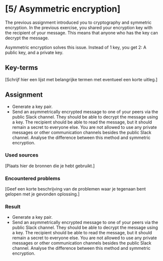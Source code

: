 # [5/ Asymmetric encryption]

The previous assignment introduced you to cryptography and symmetric encryption. In the previous exercise, you shared your encryption key with the recipient of your message. This means that anyone who has the key can decrypt the message.

Asymmetric encryption solves this issue. Instead of 1 key, you get 2: A public key, and a private key.

## Key-terms

[Schrijf hier een lijst met belangrijke termen met eventueel een korte uitleg.]

## Assignment

- Generate a key pair.
- Send an asymmetrically encrypted message to one of your peers via the public Slack channel. They should be able to decrypt the message using a key. The recipient should be able to read the message, but it should remain a secret to everyone else. You are not allowed to use any private messages or other communication channels besides the public Slack channel. Analyse the difference between this method and symmetric encryption.

### Used sources

[Plaats hier de bronnen die je hebt gebruikt.]

### Encountered problems

[Geef een korte beschrijving van de problemen waar je tegenaan bent gelopen met je gevonden oplossing.]

### Result

- Generate a key pair.
- Send an asymmetrically encrypted message to one of your peers via the public Slack channel. They should be able to decrypt the message using a key. The recipient should be able to read the message, but it should remain a secret to everyone else. You are not allowed to use any private messages or other communication channels besides the public Slack channel. Analyse the difference between this method and symmetric encryption.